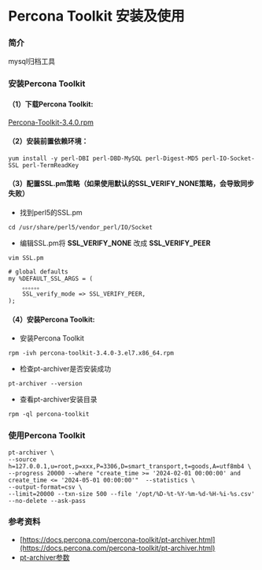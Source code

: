 # Percona Toolkit 安装及使用

### 简介
mysql归档工具

### 安装Percona Toolkit

#### （1）下载Percona Toolkit:

[Percona-Toolkit-3.4.0.rpm](https://downloads.percona.com/downloads/percona-toolkit/3.4.0/binary/redhat/7/x86_64/percona-toolkit-3.4.0-3.el7.x86_64.rpm)

#### （2）安装前置依赖环境：

```
yum install -y perl-DBI perl-DBD-MySQL perl-Digest-MD5 perl-IO-Socket-SSL perl-TermReadKey
```

#### （3）配置SSL.pm策略（如果使用默认的SSL_VERIFY_NONE策略，会导致同步失败）

- 找到perl5的SSL.pm

```
cd /usr/share/perl5/vendor_perl/IO/Socket
```

- 编辑SSL.pm将 **SSL_VERIFY_NONE** 改成 **SSL_VERIFY_PEER**

```
vim SSL.pm

# global defaults
my %DEFAULT_SSL_ARGS = (
    。。。。。。
    SSL_verify_mode => SSL_VERIFY_PEER,
);
```

#### （4）安装Percona Toolkit:

- 安装Percona Toolkit
```
rpm -ivh percona-toolkit-3.4.0-3.el7.x86_64.rpm
```

- 检查pt-archiver是否安装成功
```
pt-archiver --version
```

- 查看pt-archiver安装目录
```
rpm -ql percona-toolkit
```

### 使用Percona Toolkit

```shell
pt-archiver \
--source h=127.0.0.1,u=root,p=xxx,P=3306,D=smart_transport,t=goods,A=utf8mb4 \
--progress 20000 --where "create_time >= '2024-02-01 00:00:00' and create_time <= '2024-05-01 00:00:00'"  --statistics \
--output-format=csv \
--limit=20000 --txn-size 500 --file '/opt/%D-%t-%Y-%m-%d-%H-%i-%s.csv' --no-delete --ask-pass
```

### 参考资料
- [https://docs.percona.com/percona-toolkit/pt-archiver.html](https://docs.percona.com/percona-toolkit/pt-archiver.html)
- [pt-archiver参数](https://www.yisu.com/jc/30741.html)